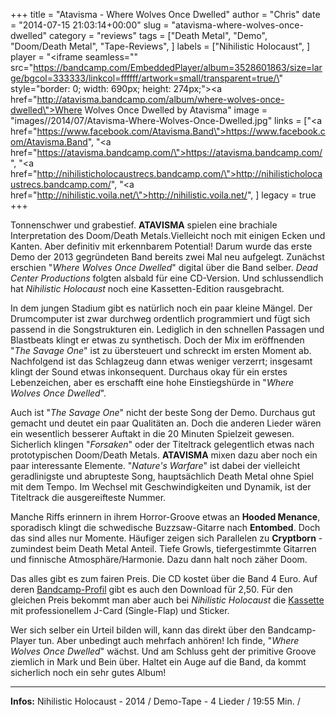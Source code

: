 +++
title = "Atavisma - Where Wolves Once Dwelled"
author = "Chris"
date = "2014-07-15 21:03:14+00:00"
slug = "atavisma-where-wolves-once-dwelled"
category = "reviews"
tags = ["Death Metal", "Demo", "Doom/Death Metal", "Tape-Reviews", ]
labels = ["Nihilistic Holocaust", ]
player = "<iframe seamless=\"\" src=\"https://bandcamp.com/EmbeddedPlayer/album=3528601863/size=large/bgcol=333333/linkcol=ffffff/artwork=small/transparent=true/\" style=\"border: 0; width: 690px; height: 274px;\"><a href=\"http://atavisma.bandcamp.com/album/where-wolves-once-dwelled\">Where Wolves Once Dwelled by Atavisma</a></iframe>"
image = "images//2014/07/Atavisma-Where-Wolves-Once-Dwelled.jpg"
links = ["<a href=\"https://www.facebook.com/Atavisma.Band\">https://www.facebook.com/Atavisma.Band</a>", "<a href=\"https://atavisma.bandcamp.com/\">https://atavisma.bandcamp.com/</a>", "<a href=\"http://nihilisticholocaustrecs.bandcamp.com/\">http://nihilisticholocaustrecs.bandcamp.com/</a>", "<a href=\"http://nihilistic.voila.net/\">http://nihilistic.voila.net/</a>", ]
legacy = true
+++

Tonnenschwer und grabestief. **ATAVISMA** spielen eine brachiale Interpretation des Doom/Death Metals.Vielleicht noch mit einigen Ecken und Kanten. Aber definitiv mit erkennbarem Potential! Darum wurde das erste Demo der 2013 gegründeten Band bereits zwei Mal neu aufgelegt. Zunächst erschien "_Where Wolves Once Dwelled_" digital über die Band selber. _Dead Center Productions_ folgten alsbald für eine CD-Version. Und schlussendlich hat _Nihilistic Holocaust_ noch eine Kassetten-Edition rausgebracht.

In dem jungen Stadium gibt es natürlich noch ein paar kleine Mängel. Der Drumcomputer ist zwar durchweg ordentlich programmiert und fügt sich passend in die Songstrukturen ein. Lediglich in den schnellen Passagen und Blastbeats klingt er etwas zu synthetisch. Doch der Mix im eröffnenden "_The Savage One_" ist zu übersteuert und schreckt im ersten Moment ab. Nachfolgend ist das Schlagzeug dann etwas weniger verzerrt; insgesamt klingt der Sound etwas inkonsequent. Durchaus okay für ein erstes Lebenzeichen, aber es erschafft eine hohe Einstiegshürde in "_Where Wolves Once Dwelled_".

Auch ist "_The Savage One_" nicht der beste Song der Demo. Durchaus gut gemacht und deutet ein paar Qualitäten an. Doch die anderen Lieder wären ein wesentlich besserer Auftakt in die 20 Minuten Spielzeit gewesen. Sicherlich klingen "_Forsaken_" oder der Titeltrack gelegentlich etwas nach prototypischen Doom/Death Metals. **ATAVISMA** mixen dazu aber noch ein paar interessante Elemente. "_Nature's Warfare_" ist dabei der vielleicht geradlinigste und abrupteste Song, hauptsächlich Death Metal ohne Spiel mit dem Tempo. Im Wechsel mit Geschwindigkeiten und Dynamik, ist der Titeltrack die ausgereifteste Nummer.

Manche Riffs erinnern in ihrem Horror-Groove etwas an **Hooded Menance**, sporadisch klingt die schwedische Buzzsaw-Gitarre nach **Entombed**. Doch das sind alles nur Momente. Häufiger zeigen sich Parallelen zu **Cryptborn** - zumindest beim Death Metal Anteil. Tiefe Growls, tiefergestimmte Gitarren und finnische Atmosphäre/Harmonie. Dazu dann halt noch zäher Doom.

Das alles gibt es zum fairen Preis. Die CD kostet über die Band 4 Euro. Auf deren <a href="https://atavisma.bandcamp.com/">Bandcamp-Profil</a> gibt es auch den Download für 2,50. Für den gleichen Preis bekommt man aber auch bei _Nihilistic Holocaust_ die <a href="http://nihilisticholocaust.bigcartel.com/product/atavisma-fra-where-wolves-once-dwelled-demo-tape">Kassette</a> mit professionellem J-Card (Single-Flap) und Sticker.

Wer sich selber ein Urteil bilden will, kann das direkt über den Bandcamp-Player tun. Aber unbedingt auch mehrfach anhören! Ich finde, "_Where Wolves Once Dwelled_" wächst. Und am Schluss geht der primitive Groove ziemlich in Mark und Bein über. Haltet ein Auge auf die Band, da kommt sicherlich noch ein sehr gutes Album!





---
**Infos:**
Nihilistic Holocaust - 2014 / 
Demo-Tape - 4 Lieder /  19:55 Min. / 
